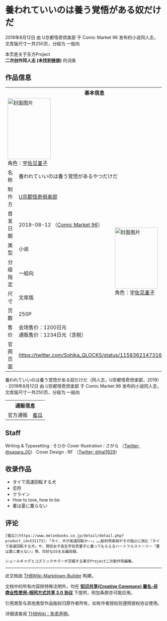 # 養われていいのは養う覚悟がある奴だけだ

<!-- source html: G:\repos\THBWiki-Markdown-Builder\THBWikiMarkdown\Temp\main\f\f5\ns0%3A%E9%A4%8A%E3%82%8F%E3%82%8C%E3%81%A6%E3%81%84%E3%81%84%E3%81%AE%E3%81%AF%E9%A4%8A%E3%81%86%E8%A6%9A%E6%82%9F%E3%81%8C%E3%81%82%E3%82%8B%E5%A5%B4%E3%81%A0%E3%81%91%E3%81%A0.html -->

2019年8月12日 由 U京都怪奇倶楽部 于 Comic Market 96 发布的小说同人志，文库版尺寸一共250页，分级为 一般向

本页是关于东方Project  
 **二次创作同人志 (未找到链接)** 的词条

## 作品信息

<table><tbody><tr><th colspan="3">基本信息</th></tr><tr><td class="cover-artwork-mobile" colspan="2"><a href="./文件-養われていいのは養う覚悟がある奴だけだ封面.jpg.md" class="image" title="封面图片"><img alt="封面图片" src="https://upload.thwiki.cc/thumb/a/ab/%E9%A4%8A%E3%82%8F%E3%82%8C%E3%81%A6%E3%81%84%E3%81%84%E3%81%AE%E3%81%AF%E9%A4%8A%E3%81%86%E8%A6%9A%E6%82%9F%E3%81%8C%E3%81%82%E3%82%8B%E5%A5%B4%E3%81%A0%E3%81%91%E3%81%A0%E5%B0%81%E9%9D%A2.jpg/138px-%E9%A4%8A%E3%82%8F%E3%82%8C%E3%81%A6%E3%81%84%E3%81%84%E3%81%AE%E3%81%AF%E9%A4%8A%E3%81%86%E8%A6%9A%E6%82%9F%E3%81%8C%E3%81%82%E3%82%8B%E5%A5%B4%E3%81%A0%E3%81%91%E3%81%A0%E5%B0%81%E9%9D%A2.jpg" decoding="async" loading="lazy" width="138" height="196" srcset="https://upload.thwiki.cc/thumb/a/ab/%E9%A4%8A%E3%82%8F%E3%82%8C%E3%81%A6%E3%81%84%E3%81%84%E3%81%AE%E3%81%AF%E9%A4%8A%E3%81%86%E8%A6%9A%E6%82%9F%E3%81%8C%E3%81%82%E3%82%8B%E5%A5%B4%E3%81%A0%E3%81%91%E3%81%A0%E5%B0%81%E9%9D%A2.jpg/207px-%E9%A4%8A%E3%82%8F%E3%82%8C%E3%81%A6%E3%81%84%E3%81%84%E3%81%AE%E3%81%AF%E9%A4%8A%E3%81%86%E8%A6%9A%E6%82%9F%E3%81%8C%E3%81%82%E3%82%8B%E5%A5%B4%E3%81%A0%E3%81%91%E3%81%A0%E5%B0%81%E9%9D%A2.jpg 1.5x, https://upload.thwiki.cc/thumb/a/ab/%E9%A4%8A%E3%82%8F%E3%82%8C%E3%81%A6%E3%81%84%E3%81%84%E3%81%AE%E3%81%AF%E9%A4%8A%E3%81%86%E8%A6%9A%E6%82%9F%E3%81%8C%E3%81%82%E3%82%8B%E5%A5%B4%E3%81%A0%E3%81%91%E3%81%A0%E5%B0%81%E9%9D%A2.jpg/276px-%E9%A4%8A%E3%82%8F%E3%82%8C%E3%81%A6%E3%81%84%E3%81%84%E3%81%AE%E3%81%AF%E9%A4%8A%E3%81%86%E8%A6%9A%E6%82%9F%E3%81%8C%E3%81%82%E3%82%8B%E5%A5%B4%E3%81%A0%E3%81%91%E3%81%A0%E5%B0%81%E9%9D%A2.jpg 2x" data-file-width="520" data-file-height="738"></a><div class="cover-char">角色：<a href="./宇佐见堇子.md" title="宇佐见堇子">宇佐见堇子</a></div></td>
</tr><tr><td class="label">名称</td><td colspan="2"> 養われていいのは養う覚悟があるやつだけだ </td></tr><tr><td class="label">制作方</td><td><a href="./U京都怪奇倶楽部.md" title="U京都怪奇倶楽部">U京都怪奇倶楽部</a></td><td class="cover-artwork" rowspan="7" style="min-width:196px;"><a href="./文件-養われていいのは養う覚悟がある奴だけだ封面.jpg.md" class="image" title="封面图片"><img alt="封面图片" src="https://upload.thwiki.cc/thumb/a/ab/%E9%A4%8A%E3%82%8F%E3%82%8C%E3%81%A6%E3%81%84%E3%81%84%E3%81%AE%E3%81%AF%E9%A4%8A%E3%81%86%E8%A6%9A%E6%82%9F%E3%81%8C%E3%81%82%E3%82%8B%E5%A5%B4%E3%81%A0%E3%81%91%E3%81%A0%E5%B0%81%E9%9D%A2.jpg/138px-%E9%A4%8A%E3%82%8F%E3%82%8C%E3%81%A6%E3%81%84%E3%81%84%E3%81%AE%E3%81%AF%E9%A4%8A%E3%81%86%E8%A6%9A%E6%82%9F%E3%81%8C%E3%81%82%E3%82%8B%E5%A5%B4%E3%81%A0%E3%81%91%E3%81%A0%E5%B0%81%E9%9D%A2.jpg" decoding="async" loading="lazy" width="138" height="196" srcset="https://upload.thwiki.cc/thumb/a/ab/%E9%A4%8A%E3%82%8F%E3%82%8C%E3%81%A6%E3%81%84%E3%81%84%E3%81%AE%E3%81%AF%E9%A4%8A%E3%81%86%E8%A6%9A%E6%82%9F%E3%81%8C%E3%81%82%E3%82%8B%E5%A5%B4%E3%81%A0%E3%81%91%E3%81%A0%E5%B0%81%E9%9D%A2.jpg/207px-%E9%A4%8A%E3%82%8F%E3%82%8C%E3%81%A6%E3%81%84%E3%81%84%E3%81%AE%E3%81%AF%E9%A4%8A%E3%81%86%E8%A6%9A%E6%82%9F%E3%81%8C%E3%81%82%E3%82%8B%E5%A5%B4%E3%81%A0%E3%81%91%E3%81%A0%E5%B0%81%E9%9D%A2.jpg 1.5x, https://upload.thwiki.cc/thumb/a/ab/%E9%A4%8A%E3%82%8F%E3%82%8C%E3%81%A6%E3%81%84%E3%81%84%E3%81%AE%E3%81%AF%E9%A4%8A%E3%81%86%E8%A6%9A%E6%82%9F%E3%81%8C%E3%81%82%E3%82%8B%E5%A5%B4%E3%81%A0%E3%81%91%E3%81%A0%E5%B0%81%E9%9D%A2.jpg/276px-%E9%A4%8A%E3%82%8F%E3%82%8C%E3%81%A6%E3%81%84%E3%81%84%E3%81%AE%E3%81%AF%E9%A4%8A%E3%81%86%E8%A6%9A%E6%82%9F%E3%81%8C%E3%81%82%E3%82%8B%E5%A5%B4%E3%81%A0%E3%81%91%E3%81%A0%E5%B0%81%E9%9D%A2.jpg 2x" data-file-width="520" data-file-height="738"></a><div class="cover-char">角色：<a href="./宇佐见堇子.md" title="宇佐见堇子">宇佐见堇子</a></div></td>
</tr><tr><td class="label">首发日期</td><td>2019-08-12&#160;（<a href="/展会作品列表?e=Comic+Market%2396">Comic Market 96</a>）</td></tr><tr><td class="label">类型</td><td>小说</td></tr><tr><td class="label">分级指定</td><td>一般向</td></tr><tr><td class="label">尺寸</td><td>文库版</td></tr><tr><td class="label">页数</td><td>250P</td></tr><tr><td class="label">售价</td><td>会场售价：1200日元<br>通贩售价：1234日元（含税）</td></tr>
<tr><td class="label">官网页面</td><td colspan="2"><a rel="nofollow" class="external free" href="https://twitter.com/Sohika_QLOCKS/status/1158362147316891648">https://twitter.com/Sohika_QLOCKS/status/1158362147316891648</a></td></tr></tbody></table>

養われていいのは養う覚悟がある奴だけだ（同人志，U京都怪奇倶楽部，2019） - 2019年8月12日 由 U京都怪奇倶楽部 于 Comic Market 96 发布的小说同人志，文库版尺寸一共250页，分级为 一般向

<table><tbody><tr><th colspan="3">通贩信息</th></tr><tr><td class="label">官方通贩</td><td colspan="2"><a rel="nofollow" class="external text" href="https://www.melonbooks.co.jp/detail/detail.php?product_id=531173">蜜瓜</a></td></tr></tbody></table>



## Staff
Writing &amp; Typesetting
: そひか
Cover Illustration
: さがら （[Twitter: @sagara_00](https://twitter.com/sagara_00)）
Cover Design
: RF （[Twitter: @hal1929](https://twitter.com/hal1929)）


## 收录作品
- タイで高速回転する犬
- 恋符
- クライン
- How to love, how to be
- 菫は夏に薫らない


## 评论
```
[蜜瓜](https://www.melonbooks.co.jp/detail/detail.php?product_id=531173):「タイ、犬が高速回転か――」……秘封倶楽部がその阻止に挑む『タイで高速回転する犬』や、現役女子高生宇佐見菫子に養ってもらえるハートフルストーリー『菫は夏に薫らない』等、珍妙なSSを五編収録。

シュールギャグとコズミックホラーが交錯する東方Project二次創作短編集。 
```

  
  

  





---

此文档由 [THBWiki-Markdown-Builder](https://github.com/Delsin-Yu/THBWiki-Markdown-Builder) 构建。

文档中的所有内容除特殊注明外，均在 [**知识共享(Creative Commons) 署名-非商业性使用-相同方式共享 3.0 协议**](https://creativecommons.org/licenses/by-sa/3.0/deed.zh-hans) 下提供，附加条款亦可能应用。

引用类型与其他类型作品版权归原作者所有，如有作者授权则遵照授权协议使用。

详细请查阅 [THBWiki：免责声明](https://thbwiki.cc/THBWiki:%E5%85%8D%E8%B4%A3%E5%A3%B0%E6%98%8E)。

